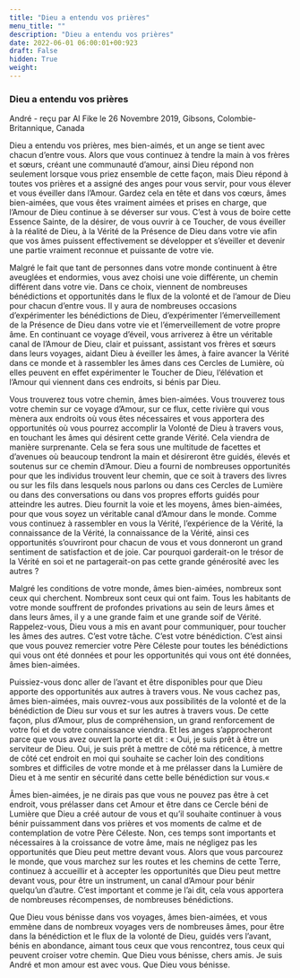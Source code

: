 ```yaml
---
title: "Dieu a entendu vos prières"
menu_title: ""
description: "Dieu a entendu vos prières"
date: 2022-06-01 06:00:01+00:923
draft: False
hidden: True
weight:
---
```

### Dieu a entendu vos prières

André - reçu par Al Fike le 26 Novembre 2019, Gibsons, Colombie-Britannique, Canada

Dieu a entendu vos prières, mes bien-aimés, et un ange se tient avec chacun d’entre vous. Alors que vous continuez à tendre la main à vos frères et sœurs, créant une communauté d’amour, ainsi Dieu répond non seulement lorsque vous priez ensemble de cette façon, mais Dieu répond à toutes vos prières et a assigné des anges pour vous servir, pour vous élever et vous éveiller dans l’Amour. Gardez cela en tête et dans vos cœurs, âmes bien-aimées, que vous êtes vraiment aimées et prises en charge, que l’Amour de Dieu continue à se déverser sur vous. C’est à vous de boire cette Essence Sainte, de la désirer, de vous ouvrir à ce Toucher, de vous éveiller à la réalité de Dieu, à la Vérité de la Présence de Dieu dans votre vie afin que vos âmes puissent effectivement se développer et s’éveiller et devenir une partie vraiment reconnue et puissante de votre vie.

Malgré le fait que tant de personnes dans votre monde continuent à être aveuglées et endormies, vous avez choisi une voie différente, un chemin différent dans votre vie. Dans ce choix, viennent de nombreuses bénédictions et opportunités dans le flux de la volonté et de l’amour de Dieu pour chacun d’entre vous. Il y aura de nombreuses occasions d’expérimenter les bénédictions de Dieu, d’expérimenter l’émerveillement de la Présence de Dieu dans votre vie et l’émerveillement de votre propre âme. En continuant ce voyage d’éveil, vous arriverez à être un véritable canal de l’Amour de Dieu, clair et puissant, assistant vos frères et sœurs dans leurs voyages, aidant Dieu à éveiller les âmes, à faire avancer la Vérité dans ce monde et à rassembler les âmes dans ces Cercles de Lumière, où elles peuvent en effet expérimenter le Toucher de Dieu, l’élévation et l’Amour qui viennent dans ces endroits, si bénis par Dieu.

Vous trouverez tous votre chemin, âmes bien-aimées. Vous trouverez tous votre chemin sur ce voyage d’Amour, sur ce flux, cette rivière qui vous mènera aux endroits où vous êtes nécessaires et vous apportera des opportunités où vous pourrez accomplir la Volonté de Dieu à travers vous, en touchant les âmes qui désirent cette grande Vérité. Cela viendra de manière surprenante. Cela se fera sous une multitude de facettes et d’avenues où beaucoup tendront la main et désireront être guidés, élevés et soutenus sur ce chemin d’Amour. Dieu a fourni de nombreuses opportunités pour que les individus trouvent leur chemin, que ce soit à travers des livres ou sur les fils dans lesquels nous parlons ou dans ces Cercles de Lumière ou dans des conversations ou dans vos propres efforts guidés pour atteindre les autres. Dieu fournit la voie et les moyens, âmes bien-aimées, pour que vous soyez un véritable canal d’Amour dans le monde. Comme vous continuez à rassembler en vous la Vérité, l’expérience de la Vérité, la connaissance de la Vérité, la connaissance de la Vérité, ainsi ces opportunités s’ouvriront pour chacun de vous et vous donneront un grand sentiment de satisfaction et de joie. Car pourquoi garderait-on le trésor de la Vérité en soi et ne partagerait-on pas cette grande générosité avec les autres ?

Malgré les conditions de votre monde, âmes bien-aimées, nombreux sont ceux qui cherchent. Nombreux sont ceux qui ont faim. Tous les habitants de votre monde souffrent de profondes privations au sein de leurs âmes et dans leurs âmes, il y a une grande faim et une grande soif de Vérité. Rappelez-vous, Dieu vous a mis en avant pour communiquer, pour toucher les âmes des autres. C’est votre tâche. C’est votre bénédiction. C’est ainsi que vous pouvez remercier votre Père Céleste pour toutes les bénédictions qui vous ont été données et pour les opportunités qui vous ont été données, âmes bien-aimées.

Puissiez-vous donc aller de l’avant et être disponibles pour que Dieu apporte des opportunités aux autres à travers vous. Ne vous cachez pas, âmes bien-aimées, mais ouvrez-vous aux possibilités de la volonté et de la bénédiction de Dieu sur vous et sur les autres à travers vous. De cette façon, plus d’Amour, plus de compréhension, un grand renforcement de votre foi et de votre connaissance viendra. Et les anges s’approcheront parce que vous avez ouvert la porte et dit : « Oui, je suis prêt à être un serviteur de Dieu. Oui, je suis prêt à mettre de côté ma réticence, à mettre de côté cet endroit en moi qui souhaite se cacher loin des conditions sombres et difficiles de votre monde et à me prélasser dans la Lumière de Dieu et à me sentir en sécurité dans cette belle bénédiction sur vous.« 

Âmes bien-aimées, je ne dirais pas que vous ne pouvez pas être à cet endroit, vous prélasser dans cet Amour et être dans ce Cercle béni de Lumière que Dieu a créé autour de vous et qu’il souhaite continuer à vous bénir puissamment dans vos prières et vos moments de calme et de contemplation de votre Père Céleste. Non, ces temps sont importants et nécessaires à la croissance de votre âme, mais ne négligez pas les opportunités que Dieu peut mettre devant vous. Alors que vous parcourez le monde, que vous marchez sur les routes et les chemins de cette Terre, continuez à accueillir et à accepter les opportunités que Dieu peut mettre devant vous, pour être un instrument, un canal d’Amour pour bénir quelqu’un d’autre. C’est important et comme je l’ai dit, cela vous apportera de nombreuses récompenses, de nombreuses bénédictions.

Que Dieu vous bénisse dans vos voyages, âmes bien-aimées, et vous emmène dans de nombreux voyages vers de nombreuses âmes, pour être dans la bénédiction et le flux de la volonté de Dieu, guidés vers l’avant, bénis en abondance, aimant tous ceux que vous rencontrez, tous ceux qui peuvent croiser votre chemin. Que Dieu vous bénisse, chers amis. Je suis André et mon amour est avec vous. Que Dieu vous bénisse.



